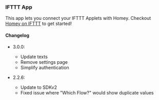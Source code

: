 ### IFTTT App

This app lets you connect your IFTTT Applets with Homey. Checkout [Homey on IFTTT](https://ifttt.com/homey) to get started!

#### Changelog
- 3.0.0:
    - Update texts
    - Remove settings page
    - Simplify authentication

- 2.2.6:
    - Update to SDKv2
    - Fixed issue where "Which Flow?" would show duplicate values